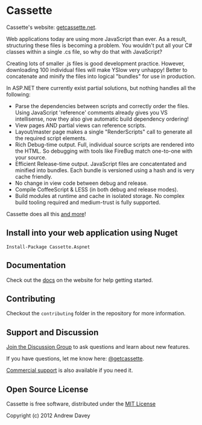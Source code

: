 # Cassette

Cassette's website: [getcassette.net](http://getcassette.net).

Web applications today are using more JavaScript than ever. As a result, structuring these files is becoming a problem. You wouldn't put all your C# classes within a single .cs file, so why do that with JavaScript?

Creating lots of smaller .js files is good development practice. However, downloading 100 individual files will make YSlow very unhappy! Better to concatenate and minify the files into logical "bundles" for use in production.

In ASP.NET there currently exist partial solutions, but nothing handles all the following:

* Parse the dependencies between scripts and correctly order the files.
  Using JavaScript 'reference' comments already gives you VS intellisense, now they also give automatic build dependency ordering!
* View pages AND partial views can reference scripts.
* Layout/master page makes a single "RenderScripts" call to generate all the required script elements.
* Rich Debug-time output.
  Full, individual source scripts are rendered into the HTML. So debugging with tools like FireBug match one-to-one with your source.
* Efficient Release-time output.
  JavaScript files are concatentated and minified into bundles. Each bundle is versioned using a hash and is very cache friendly.
* No change in view code between debug and release.
* Compile CoffeeScript & LESS (in both debug and release modes).
* Build modules at runtime and cache in isolated storage.
  No complex build tooling required and medium-trust is fully supported.

Cassette does all this [and more](http://getcassette.net/benefits)!

## Install into your web application using Nuget ##

    Install-Package Cassette.Aspnet

## Documentation ##

Check out the [docs](http://getcassette.net/documentation/getting-started) on the website for help getting started.

## Contributing ##

Checkout the `contributing` folder in the repository for more information.

## Support and Discussion ##

[Join the Discussion Group](http://groups.google.com/group/cassette) to ask questions and learn about new features.

If you have questions, let me know here: [@getcassette](http://twitter.com/getcassette).

[Commercial support](http://getcassette.net/support) is also available if you need it.

## Open Source License ##

Cassette is free software, distributed under the [MIT License](https://raw.github.com/andrewdavey/cassette/master/license.txt)

Copyright (c) 2012 Andrew Davey
